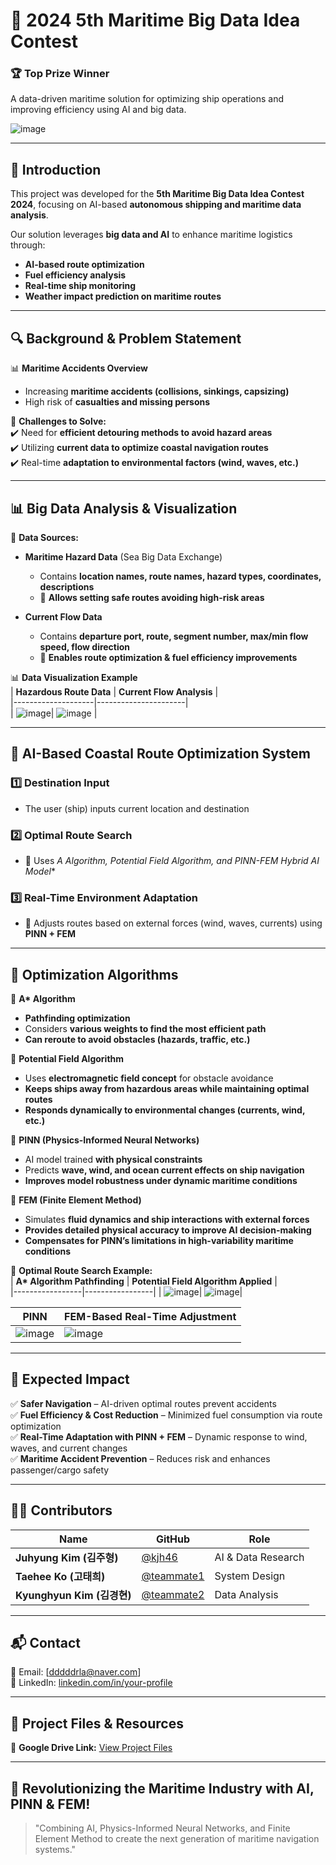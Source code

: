 # 🚢 2024 5th Maritime Big Data Idea Contest  

### 🏆 **Top Prize Winner**  

A data-driven maritime solution for optimizing ship operations and improving efficiency using AI and big data.  

![image](https://github.com/user-attachments/assets/04e0281a-9eb5-47c0-a520-d1a8039d7e14)

---

## 🌊 Introduction  
This project was developed for the **5th Maritime Big Data Idea Contest 2024**, focusing on AI-based **autonomous shipping and maritime data analysis**.  

Our solution leverages **big data and AI** to enhance maritime logistics through:
- **AI-based route optimization**
- **Fuel efficiency analysis**
- **Real-time ship monitoring**
- **Weather impact prediction on maritime routes**  

---

## 🔍 Background & Problem Statement  
📊 **Maritime Accidents Overview**  
- Increasing **maritime accidents (collisions, sinkings, capsizing)**  
- High risk of **casualties and missing persons**  

📌 **Challenges to Solve:**  
✔️ Need for **efficient detouring methods to avoid hazard areas**  
✔️ Utilizing **current data to optimize coastal navigation routes**  
✔️ Real-time **adaptation to environmental factors (wind, waves, etc.)**  

---

## 📊 Big Data Analysis & Visualization  
🔹 **Data Sources:**  
- **Maritime Hazard Data** (Sea Big Data Exchange)  
  - Contains **location names, route names, hazard types, coordinates, descriptions**  
  - 📌 **Allows setting safe routes avoiding high-risk areas**  

- **Current Flow Data**  
  - Contains **departure port, route, segment number, max/min flow speed, flow direction**  
  - 📌 **Enables route optimization & fuel efficiency improvements**  

📊 **Data Visualization Example**  
| **Hazardous Route Data** | **Current Flow Analysis** |  
|--------------------|----------------------|  
| ![image](https://github.com/user-attachments/assets/75534f52-42c1-450e-a9ed-ccf8f23ad224)| ![image](https://github.com/user-attachments/assets/42b64a22-774d-4d96-85f3-39ba5447d0fd)
 |  

---

## 🚀 AI-Based Coastal Route Optimization System  
### **1️⃣ Destination Input**  
- The user (ship) inputs current location and destination  

### **2️⃣ Optimal Route Search**  
- 📌 Uses **A* Algorithm, Potential Field Algorithm, and PINN-FEM Hybrid AI Model**  

### **3️⃣ Real-Time Environment Adaptation**  
- 📌 Adjusts routes based on external forces (wind, waves, currents) using **PINN + FEM**  

---

## 🧠 Optimization Algorithms  
🔹 **A\* Algorithm**  
- **Pathfinding optimization**  
- Considers **various weights to find the most efficient path**  
- **Can reroute to avoid obstacles (hazards, traffic, etc.)**  

🔹 **Potential Field Algorithm**  
- Uses **electromagnetic field concept** for obstacle avoidance  
- **Keeps ships away from hazardous areas while maintaining optimal routes**  
- **Responds dynamically to environmental changes (currents, wind, etc.)**  

🔹 **PINN (Physics-Informed Neural Networks)**
- AI model trained **with physical constraints**
- Predicts **wave, wind, and ocean current effects on ship navigation**
- **Improves model robustness under dynamic maritime conditions**  

🔹 **FEM (Finite Element Method)**
- Simulates **fluid dynamics and ship interactions with external forces**
- **Provides detailed physical accuracy to improve AI decision-making**
- **Compensates for PINN’s limitations in high-variability maritime conditions**  

📌 **Optimal Route Search Example:**  
| **A\* Algorithm Pathfinding** | **Potential Field Algorithm Applied** |  
|-----------------|-----------------| 
| ![image](https://github.com/user-attachments/assets/11f073b2-2c39-4e51-ba22-3fd3f6ce74a0)| ![image](https://github.com/user-attachments/assets/5419a587-6066-4a50-a773-6a1d79e1fc45)|

| **PINN** |**FEM-Based Real-Time Adjustment** |
|-----------------|-----------------|  
|![image](https://github.com/user-attachments/assets/0d24ac27-402a-41a8-ba19-ec4ffde8eef3)| ![image](https://github.com/user-attachments/assets/c8974407-cf76-4931-8974-a11d6dc01086)|
 

---

## 🌊 Expected Impact  
✅ **Safer Navigation** – AI-driven optimal routes prevent accidents  
✅ **Fuel Efficiency & Cost Reduction** – Minimized fuel consumption via route optimization  
✅ **Real-Time Adaptation with PINN + FEM** – Dynamic response to wind, waves, and current changes  
✅ **Maritime Accident Prevention** – Reduces risk and enhances passenger/cargo safety  

---

## 👨‍💻 Contributors  
| Name | GitHub | Role |  
|------|--------|------|  
| **Juhyung Kim (김주형)** | [@kjh46](https://github.com/kjh46) | AI & Data Research |  
| **Taehee Ko (고태희)** | [@teammate1](https://github.com/teammate1) | System Design |  
| **Kyunghyun Kim (김경현)** | [@teammate2](https://github.com/teammate2) | Data Analysis |  

---

## 📬 Contact  
📧 Email: [dddddrla@naver.com]  
🔗 LinkedIn: [linkedin.com/in/your-profile](https://linkedin.com/in/your-profile)  

---

## 📂 **Project Files & Resources**  
🔗 **Google Drive Link:** [View Project Files](https://drive.google.com/drive/folders/1LA7CYp5MCn1JehssDcKyJpsXnDxoUOOa?usp=sharing)  

---

## 🚀 Revolutionizing the Maritime Industry with AI, PINN & FEM!  
> "Combining AI, Physics-Informed Neural Networks, and Finite Element Method to create the next generation of maritime navigation systems."
